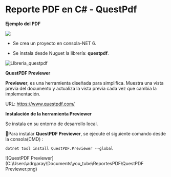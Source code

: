 # Reporte PDF en C# - QuestPdf

**Ejemplo del PDF**

![](C:\Users\adrgaray\Documents\you_tube\ReportesPDF\PdfGenerado.png)



- Se crea un proyecto en consola-NET 6.

- Se instala desde Nuguet la librería: **questpdf**.

![LIbreria_questpdf](C:\Users\adrgaray\Documents\you_tube\ReportesPDF\LIbreria_questpdf.png)



**QuestPDF Previewer** 

**Previewer**, es una herramienta diseñada para simplifica.  Muestra una vista previa del documento y actualiza la vista previa cada vez que cambia la implementación.

URL: https://www.questpdf.com/



**Instalación de la herramienta Previewer**

Se instala en su entorno de desarrollo local.

📁Para instalar **QuestPDF Previewer**, se ejecute el siguiente comando desde la consola(CMD) :

`dotnet tool install QuestPDF.Previewer --global`

![QuestPDF Previewer](C:\Users\adrgaray\Documents\you_tube\ReportesPDF\QuestPDF Previewer.png)





